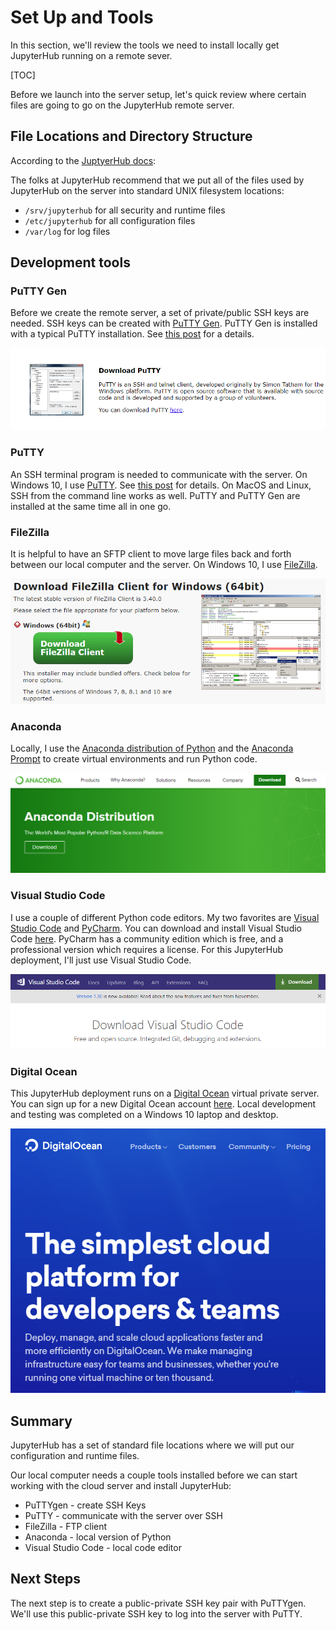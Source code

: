 # Set Up and Tools

In this section, we'll review the tools we need to install locally get JupyterHub running on a remote sever.

[TOC]

Before we launch into the server setup, let's quick review where certain files are going to go on the JupyterHub remote server.

## File Locations and Directory Structure

According to the [JuptyerHub docs](https://jupyterhub.readthedocs.io/en/stable/installation-basics.html):

The folks at JupyterHub recommend that we put all of the files used by JupyterHub on the server into standard UNIX filesystem locations:

* ```/srv/jupyterhub``` for all security and runtime files
* ```/etc/jupyterhub``` for all configuration files
* ```/var/log```  for log files

## Development tools

### PuTTY Gen

Before we create the remote server, a set of private/public SSH keys are needed. SSH keys can be created with [PuTTY Gen](https://winscp.net/eng/docs/ui_puttygen). PuTTY Gen is installed with a typical PuTTY installation. See [this post](https://pythonforundergradengineers.com/ssh-keys-with-putty.html) for a details.

[![PuTTY installation page](images/putty_download_page.png)](https://www.putty.org/)

### PuTTY

An SSH terminal program is needed to communicate with the server. On Windows 10, I use [PuTTY](https://www.putty.org/). See [this post](https://pythonforundergradengineers.com/ssh-keys-with-putty.html) for details. On MacOS and Linux, SSH from the command line works as well. PuTTY and PuTTY Gen are installed at the same time all in one go.

### FileZilla

It is helpful to have an SFTP client to move large files back and forth between our local computer and the server. On Windows 10, I use [FileZilla](https://filezilla-project.org/).

[![filezilla_download_page](images/filezilla_download_page.png)](https://filezilla-project.org/)

### Anaconda

Locally, I use the [Anaconda distribution of Python](https://www.anaconda.com/download/) and the [Anaconda Prompt](https://conda.io/docs/) to create virtual environments and run Python code.

[![Anaconda Download Page](images/anaconda_download_page.png)]()

### Visual Studio Code

I use a couple of different Python code editors. My two favorites are [Visual Studio Code](https://code.visualstudio.com/) and [PyCharm](https://www.jetbrains.com/pycharm/). You can download and install Visual Studio Code [here](https://code.visualstudio.com/download). PyCharm has a community edition which is free, and a professional version which requires a license. For this JupyterHub deployment, I'll just use Visual Studio Code.

[![Visual Studio Code Download Page](images/vscode_download_page.png)](https://code.visualstudio.com/download)

### Digital Ocean

This JupyterHub deployment runs on a [Digital Ocean](https://www.digitalocean.com/) virtual private server. You can sign up for a new Digital Ocean account [here](https://cloud.digitalocean.com/registrations/new). Local development and testing was completed on a Windows 10 laptop and desktop. 

[![Digital Ocean Main Page](images/do_main_page.png)](https://www.digitalocean.com/)

## Summary

JupyterHub has a set of standard file locations where we will put our configuration and runtime files.

Our local computer needs a couple tools installed before we can start working with the cloud server and install JupyterHub:

 * PuTTYgen - create SSH Keys
 * PuTTY - communicate with the server over SSH
 * FileZilla - FTP client
 * Anaconda - local version of Python
 * Visual Studio Code - local code editor

## Next Steps

The next step is to create a public-private SSH key pair with PuTTYgen. We'll use this public-private SSH key to log into the server with PuTTY.
